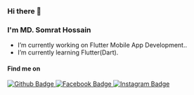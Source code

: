 ### Hi there 👋

### I'm MD. Somrat Hossain

- I’m currently working on Flutter Mobile App Development..
- I’m currently learning Flutter(Dart).

#### Find me on

<div id="badges">
  <a href="https://www.facebook.com/profile.php?id=100012152802989">
    <img src="https://img.shields.io/badge/Facebook-blue?style=for-the-badge&logo=facebook&logoColor=white" alt="Github Badge"/>
  </a>
  <a href="https://github.com/Somrat-H">
    <img src="https://img.shields.io/badge/Github-black?style=for-the-badge&logo=github&logoColor=white" alt="Facebook Badge"/>
  </a>
  <a href="https://www.instagram.com/somrat_132/">
    <img src="https://img.shields.io/badge/Instragram-orange?style=for-the-badge&logo=instagram&logoColor=white" alt="Instagram Badge"/>
  </a>
</div>

<img src="https://komarev.com/ghpvc/?username=your-github-Somrat-H&style=flat-square&color=blue" alt=""/>
